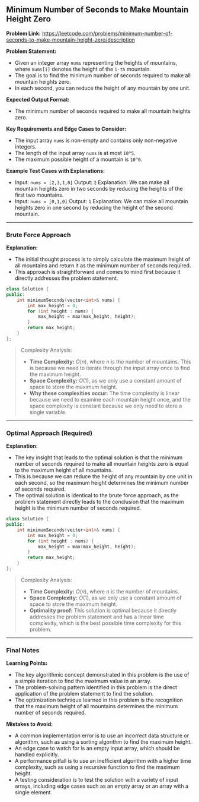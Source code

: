 ## Minimum Number of Seconds to Make Mountain Height Zero

**Problem Link:** https://leetcode.com/problems/minimum-number-of-seconds-to-make-mountain-height-zero/description

**Problem Statement:**
- Given an integer array `nums` representing the heights of mountains, where `nums[i]` denotes the height of the `i-th` mountain.
- The goal is to find the minimum number of seconds required to make all mountain heights zero.
- In each second, you can reduce the height of any mountain by one unit.

**Expected Output Format:**
- The minimum number of seconds required to make all mountain heights zero.

**Key Requirements and Edge Cases to Consider:**
- The input array `nums` is non-empty and contains only non-negative integers.
- The length of the input array `nums` is at most `10^5`.
- The maximum possible height of a mountain is `10^6`.

**Example Test Cases with Explanations:**
- Input: `nums = [2,3,1,0]`
  Output: `2`
  Explanation: We can make all mountain heights zero in two seconds by reducing the heights of the first two mountains.
- Input: `nums = [0,1,0]`
  Output: `1`
  Explanation: We can make all mountain heights zero in one second by reducing the height of the second mountain.

---

### Brute Force Approach

**Explanation:**
- The initial thought process is to simply calculate the maximum height of all mountains and return it as the minimum number of seconds required.
- This approach is straightforward and comes to mind first because it directly addresses the problem statement.

```cpp
class Solution {
public:
    int minimumSeconds(vector<int>& nums) {
        int max_height = 0;
        for (int height : nums) {
            max_height = max(max_height, height);
        }
        return max_height;
    }
};
```

> Complexity Analysis:
> - **Time Complexity:** $O(n)$, where $n$ is the number of mountains. This is because we need to iterate through the input array once to find the maximum height.
> - **Space Complexity:** $O(1)$, as we only use a constant amount of space to store the maximum height.
> - **Why these complexities occur:** The time complexity is linear because we need to examine each mountain height once, and the space complexity is constant because we only need to store a single variable.

---

### Optimal Approach (Required)

**Explanation:**
- The key insight that leads to the optimal solution is that the minimum number of seconds required to make all mountain heights zero is equal to the maximum height of all mountains.
- This is because we can reduce the height of any mountain by one unit in each second, so the maximum height determines the minimum number of seconds required.
- The optimal solution is identical to the brute force approach, as the problem statement directly leads to the conclusion that the maximum height is the minimum number of seconds required.

```cpp
class Solution {
public:
    int minimumSeconds(vector<int>& nums) {
        int max_height = 0;
        for (int height : nums) {
            max_height = max(max_height, height);
        }
        return max_height;
    }
};
```

> Complexity Analysis:
> - **Time Complexity:** $O(n)$, where $n$ is the number of mountains.
> - **Space Complexity:** $O(1)$, as we only use a constant amount of space to store the maximum height.
> - **Optimality proof:** This solution is optimal because it directly addresses the problem statement and has a linear time complexity, which is the best possible time complexity for this problem.

---

### Final Notes

**Learning Points:**
- The key algorithmic concept demonstrated in this problem is the use of a simple iteration to find the maximum value in an array.
- The problem-solving pattern identified in this problem is the direct application of the problem statement to find the solution.
- The optimization technique learned in this problem is the recognition that the maximum height of all mountains determines the minimum number of seconds required.

**Mistakes to Avoid:**
- A common implementation error is to use an incorrect data structure or algorithm, such as using a sorting algorithm to find the maximum height.
- An edge case to watch for is an empty input array, which should be handled explicitly.
- A performance pitfall is to use an inefficient algorithm with a higher time complexity, such as using a recursive function to find the maximum height.
- A testing consideration is to test the solution with a variety of input arrays, including edge cases such as an empty array or an array with a single element.